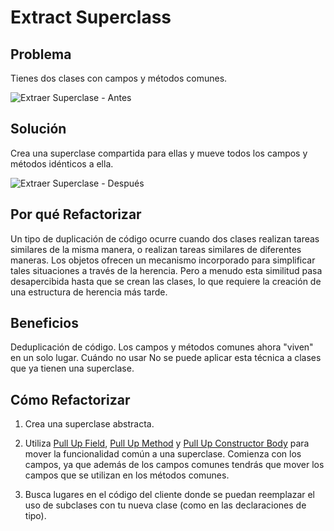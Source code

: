 # Extract Superclass


## Problema
Tienes dos clases con campos y métodos comunes.

![Extraer Superclase - Antes](https://refactoring.guru/images/refactoring/diagrams/Extract%20Superclass%20-%20Before.png)

## Solución
Crea una superclase compartida para ellas y mueve todos los campos y métodos idénticos a ella.

![Extraer Superclase - Después](https://refactoring.guru/images/refactoring/diagrams/Extract%20Superclass%20-%20After.png)

## Por qué Refactorizar

Un tipo de duplicación de código ocurre cuando dos clases realizan tareas similares de la misma manera, o realizan tareas similares de diferentes maneras. Los objetos ofrecen un mecanismo incorporado para simplificar tales situaciones a través de la herencia. Pero a menudo esta similitud pasa desapercibida hasta que se crean las clases, lo que requiere la creación de una estructura de herencia más tarde.

## Beneficios
Deduplicación de código. Los campos y métodos comunes ahora "viven" en un solo lugar.
Cuándo no usar
No se puede aplicar esta técnica a clases que ya tienen una superclase.

## Cómo Refactorizar

1. Crea una superclase abstracta.

2. Utiliza [Pull Up Field](https://github.com/IES-Rafael-Alberti/EDES-P4.3.1-Refactoring/blob/main/RefactoringPattern/PullUpField.md),
[Pull Up Method](https://github.com/IES-Rafael-Alberti/EDES-P4.3.1-Refactoring/blob/123-refactoring-dealing-with-generalization-pull-up-method/RefactoringPattern/Pull-up-Method.md)
y [Pull Up Constructor Body](https://github.com/IES-Rafael-Alberti/EDES-P4.3.1-Refactoring/blob/main/RefactoringPattern/Pull-Up-Constructor-Body.md)
para mover la funcionalidad común a una superclase.
Comienza con los campos, ya que además de los campos comunes tendrás que mover los campos que se utilizan en los métodos
comunes.

3. Busca lugares en el código del cliente donde se puedan reemplazar el uso de subclases con tu nueva clase (como en las declaraciones de tipo).